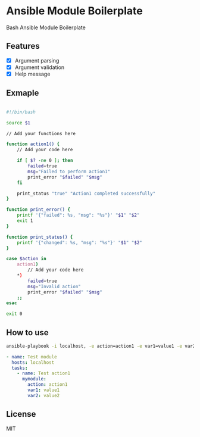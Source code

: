 # Ansible Module Boilerplate

Bash Ansible Module Boilerplate

## Features

- [x] Argument parsing
- [x] Argument validation
- [x] Help message

## Exmaple

```bash

#!/bin/bash

source $1

// Add your functions here

function action1() {
    // Add your code here

    if [ $? -ne 0 ]; then
        failed=true
        msg="Failed to perform action1"
        print_error "$failed" "$msg"
    fi

    print_status "true" "Action1 completed successfully"
}

function print_error() {
    printf '{"failed": %s, "msg": "%s"}' "$1" "$2"
    exit 1
}

function print_status() {
    printf '{"changed": %s, "msg": "%s"}' "$1" "$2"
}

case $action in
    action1)
        // Add your code here
    *)
        failed=true
        msg="Invalid action"
        print_error "$failed" "$msg"
    ;;
esac

exit 0    
```

## How to use

```bash
ansible-playbook -i localhost, -e action=action1 -e var1=value1 -e var2=value2 -m /path/to/module
```

```yaml
- name: Test module
  hosts: localhost
  tasks:
    - name: Test action1
      mymodule:
        action: action1
        var1: value1
        var2: value2
```

## License

MIT
